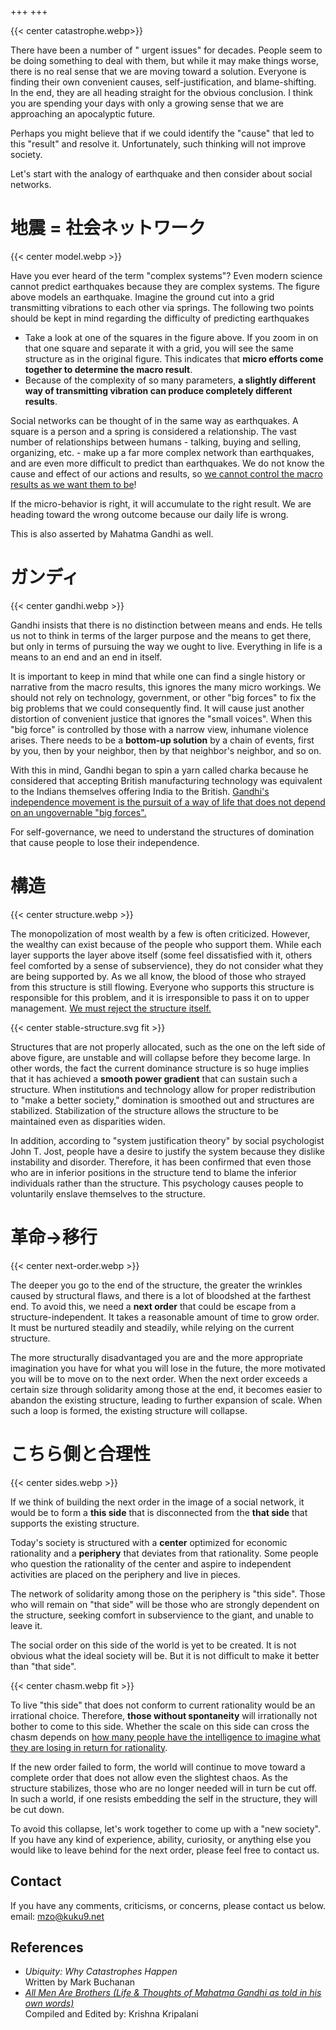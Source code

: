 +++
+++

{{< center catastrophe.webp>}}

There have been a number of " urgent issues" for decades.
People seem to be doing something to deal with them, but while it may make things worse, there is no real sense that we are moving toward a solution.
Everyone is finding their own convenient causes, self-justification, and blame-shifting.
In the end, they are all heading straight for the obvious conclusion.
I think you are spending your days with only a growing sense that we are approaching an apocalyptic future.

Perhaps you might believe that if we could identify the "cause" that led to this "result" and resolve it.
Unfortunately, such thinking will not improve society.

Let's start with the analogy of earthquake and then consider about social networks.

# 地震 = 社会ネットワーク
{{< center model.webp >}}

Have you ever heard of the term "complex systems"?
Even modern science cannot predict earthquakes because they are complex systems.
The figure above models an earthquake.
Imagine the ground cut into a grid transmitting vibrations to each other via springs.
The following two points should be kept in mind regarding the difficulty of predicting earthquakes

- Take a look at one of the squares in the figure above. If you zoom in on that one square and separate it with a grid, you will see the same structure as in the original figure. This indicates that **micro efforts come together to determine the macro result**.
- Because of the complexity of so many parameters, **a slightly different way of transmitting vibration can produce completely different results**.

Social networks can be thought of in the same way as earthquakes.
A square is a person and a spring is considered a relationship.
The vast number of relationships between humans - talking, buying and selling, organizing, etc. - make up a far more complex network than earthquakes, and are even more difficult to predict than earthquakes.
We do not know the cause and effect of our actions and results, so <ins>we cannot control the macro results as we want them to be</ins>!

If the micro-behavior is right, it will accumulate to the right result.
We are heading toward the wrong outcome because our daily life is wrong.

This is also asserted by Mahatma Gandhi as well.

# ガンディ
{{< center gandhi.webp >}}

Gandhi insists that there is no distinction between means and ends. He tells us not to think in terms of the larger purpose and the means to get there, but only in terms of pursuing the way we ought to live. Everything in life is a means to an end and an end in itself.

It is important to keep in mind that while one can find a single history or narrative from the macro results, this ignores the many micro workings.
We should not rely on technology, government, or other "big forces" to fix the big problems that we could consequently find.
It will cause just another distortion of convenient justice that ignores the "small voices".
When this "big force" is controlled by those with a narrow view, inhumane violence arises.
There needs to be a **bottom-up solution** by a chain of events, first by you, then by your neighbor, then by that neighbor's neighbor, and so on.

With this in mind, Gandhi began to spin a yarn called charka
because he considered that accepting British manufacturing technology was equivalent to the Indians themselves offering India to the British.
<ins>Gandhi's independence movement is the pursuit of a way of life that does not depend on an ungovernable "big forces".</ins>

For self-governance, we need to understand the structures of domination that cause people to lose their independence.

# 構造
{{< center structure.webp >}}

The monopolization of most wealth by a few is often criticized.
However, the wealthy can exist because of the people who support them.
While each layer supports the layer above itself (some feel dissatisfied with it, others feel comforted by a sense of subservience), they do not consider what they are being supported by.
As we all know, the blood of those who strayed from this structure is still flowing.
Everyone who supports this structure is responsible for this problem, and it is irresponsible to pass it on to upper management.
<ins>We must reject the structure itself.</ins>

{{< center stable-structure.svg fit >}}

Structures that are not properly allocated, such as the one on the left side of above figure, are unstable and will collapse before they become large.
In other words, the fact the current dominance structure is so huge implies that it has achieved a **smooth power gradient** that can sustain such a structure.
When institutions and technology allow for proper redistribution to "make a better society," domination is smoothed out and structures are stabilized.
Stabilization of the structure allows the structure to be maintained even as disparities widen.

In addition, according to "system justification theory" by social psychologist John T. Jost, people have a desire to justify the system because they dislike instability and disorder. Therefore, it has been confirmed that even those who are in inferior positions in the structure tend to blame the inferior individuals rather than the structure. This psychology causes people to voluntarily enslave themselves to the structure.

# 革命→移行
{{< center next-order.webp >}}

The deeper you go to the end of the structure, the greater the wrinkles caused by structural flaws, and there is a lot of bloodshed at the farthest end.
To avoid this, we need a **next order** that could be escape from a structure-independent.
It takes a reasonable amount of time to grow order.
It must be nurtured steadily and steadily, while relying on the current structure.

The more structurally disadvantaged you are and the more appropriate imagination you have for what you will lose in the future, the more motivated you will be to move on to the next order.
When the next order exceeds a certain size through solidarity among those at the end, it becomes easier to abandon the existing structure, leading to further expansion of scale.
When such a loop is formed, the existing structure will collapse.


# こちら側と合理性
{{< center sides.webp >}}

If we think of building the next order in the image of a social network, it would be to form a **this side** that is disconnected from the **that side** that supports the existing structure.

Today's society is structured with a **center** optimized for economic rationality and a **periphery** that deviates from that rationality.
Some people who question the rationality of the center and aspire to independent activities are placed on the periphery and live in pieces.

The network of solidarity among those on the periphery is "this side".
Those who will remain on "that side" will be those who are strongly dependent on the structure, seeking comfort in subservience to the giant, and unable to leave it.

The social order on this side of the world is yet to be created. It is not obvious what the ideal society will be. But it is not difficult to make it better than "that side".

{{< center chasm.webp fit >}}


To live "this side" that does not conform to current rationality would be an irrational choice.
Therefore, **those without spontaneity** will irrationally not bother to come to this side.
Whether the scale on this side can cross the chasm depends on <ins>how many people have the intelligence to imagine what they are losing in return for rationality</ins>.


If the new order failed to form, the world will continue to move toward a complete order that does not allow even the slightest chaos.
As the structure stabilizes, those who are no longer needed will in turn be cut off.
In such a world, if one resists embedding the self in the structure, they will be cut down.

To avoid this collapse, let's work together to come up with a "new society". If you have any kind of experience, ability, curiosity, or anything else you would like to leave behind for the next order, please feel free to contact us.

## Contact
If you have any comments, criticisms, or concerns, please contact us below.  
email: <a href="mailto:mzo@kuku9.net">mzo@kuku9.net</a>

## References
- *Ubiquity: Why Catastrophes Happen*  
  Written by Mark Buchanan
- *[All Men Are Brothers (Life & Thoughts of Mahatma Gandhi as told in his own words)](https://www.mkgandhi.org/amabrothers/allmenarebrothers.htm)*  
  Compiled and Edited by: Krishna Kripalani
